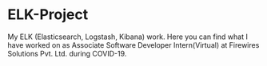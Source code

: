 # ELK-Project
My ELK (Elasticsearch, Logstash, Kibana) work.
Here you can find what I have worked on as Associate Software Developer Intern(Virtual) at Firewires Solutions Pvt. Ltd. during COVID-19.
